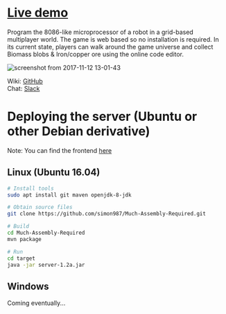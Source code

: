 # [Live demo](https://muchassemblyrequired.com)
Program the 8086-like microprocessor of a robot in a grid-based multiplayer world. The game is web based so no installation is required.
In its current state, players can walk around the game universe and collect Biomass blobs & Iron/copper ore using the online code editor.

![screenshot from 2017-11-12 13-01-43](https://user-images.githubusercontent.com/7120851/32701793-e5d07e98-c7a9-11e7-9931-f8db7b287994.png)

Wiki: [GitHub](https://github.com/simon987/Much-Assembly-Required/wiki)    
Chat: [Slack](https://join.slack.com/t/muchassemblyrequired/shared_invite/enQtMjY3Mjc1OTUwNjEwLTkyOTIwOTA5OGY4MDVlMGI4NzM5YzlhMWJiMGY1OWE2NjUxODQ1NWQ1YTcxMTA1NGZkYzNjYzMyM2E1ODdmNzg)

# Deploying the server (Ubuntu or other Debian derivative)

Note: You can find the frontend [here](https://github.com/simon987/Much-Assembly-Required)


## Linux (Ubuntu 16.04)
```bash
# Install tools
sudo apt install git maven openjdk-8-jdk

# Obtain source files
git clone https://github.com/simon987/Much-Assembly-Required.git

# Build
cd Much-Assembly-Required
mvn package

# Run
cd target
java -jar server-1.2a.jar
```

## Windows
Coming eventually...
